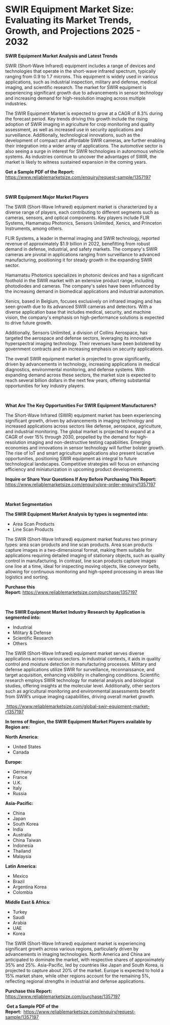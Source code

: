 <p><h1>SWIR Equipment Market Size: Evaluating its Market Trends, Growth, and Projections 2025 - 2032</h1></p><p><strong>SWIR Equipment Market Analysis and Latest Trends</strong></p>
<p><p>SWIR (Short-Wave Infrared) equipment includes a range of devices and technologies that operate in the short-wave infrared spectrum, typically ranging from 0.9 to 1.7 microns. This equipment is widely used in various applications, such as industrial inspection, military and defense, medical imaging, and scientific research. The market for SWIR equipment is experiencing significant growth due to advancements in sensor technology and increasing demand for high-resolution imaging across multiple industries.</p><p>The SWIR Equipment Market is expected to grow at a CAGR of 8.3% during the forecast period. Key trends driving this growth include the rising adoption of SWIR imaging in agriculture for crop monitoring and quality assessment, as well as increased use in security applications and surveillance. Additionally, technological innovations, such as the development of compact and affordable SWIR cameras, are further enabling their integration into a wider array of applications. The automotive sector is also seeing a surge in interest for SWIR technologies in autonomous vehicle systems. As industries continue to uncover the advantages of SWIR, the market is likely to witness sustained expansion in the coming years.</p></p>
<p><strong>Get a Sample PDF of the Report:&nbsp;</strong> <a href="https://www.reliablemarketsize.com/enquiry/request-sample/1357197?utm_campaign=3515&utm_medium=2&utm_source=Github&utm_content=ia&utm_term=16042025&utm_id=swir-equipment">https://www.reliablemarketsize.com/enquiry/request-sample/1357197</a></p>
<p>&nbsp;</p>
<p><strong>SWIR Equipment Major Market Players</strong></p>
<p><p>The SWIR (Short-Wave Infrared) equipment market is characterized by a diverse range of players, each contributing to different segments such as cameras, sensors, and optical components. Key players include FLIR Systems, Hamamatsu Photonics, Sensors Unlimited, Xenics, and Princeton Instruments, among others.</p><p>FLIR Systems, a leader in thermal imaging and SWIR technology, reported revenue of approximately $1.9 billion in 2022, benefitting from robust demand in defense, industrial, and safety markets. The company's SWIR cameras are pivotal in applications ranging from surveillance to advanced manufacturing, positioning it for steady growth in the expanding SWIR sector.</p><p>Hamamatsu Photonics specializes in photonic devices and has a significant foothold in the SWIR market with an extensive product range, including photodiodes and cameras. The company's sales have been influenced by the increasing demand in biomedical applications and industrial automation.</p><p>Xenics, based in Belgium, focuses exclusively on infrared imaging and has seen growth due to its advanced SWIR cameras and detectors. With a diverse application base that includes medical, security, and machine vision, the company's emphasis on high-performance solutions is expected to drive future growth.</p><p>Additionally, Sensors Unlimited, a division of Collins Aerospace, has targeted the aerospace and defense sectors, leveraging its innovative hyperspectral imaging technology. Their revenues have been bolstered by government contracts and an increasing emphasis on security applications.</p><p>The overall SWIR equipment market is projected to grow significantly, driven by advancements in technology, increasing applications in medical diagnostics, environmental monitoring, and defense systems. With expanding demand across these sectors, the market size is expected to reach several billion dollars in the next few years, offering substantial opportunities for key industry players.</p></p>
<p>&nbsp;</p>
<p><strong>What Are The Key Opportunities For SWIR Equipment Manufacturers?</strong></p>
<p><p>The Short-Wave Infrared (SWIR) equipment market has been experiencing significant growth, driven by advancements in imaging technology and increased applications across sectors like defense, aerospace, agriculture, and industrial monitoring. The global market is projected to expand at a CAGR of over 15% through 2030, propelled by the demand for high-resolution imaging and non-destructive testing capabilities. Emerging economies and innovations in sensor technology will further bolster growth. The rise of IoT and smart agriculture applications also present lucrative opportunities, positioning SWIR equipment as integral to future technological landscapes. Competitive strategies will focus on enhancing efficiency and miniaturization in upcoming product developments.</p></p>
<p><strong>Inquire or Share Your Questions If Any Before Purchasing This Report:</strong> <a href="https://www.reliablemarketsize.com/enquiry/pre-order-enquiry/1357197?utm_campaign=3515&utm_medium=2&utm_source=Github&utm_content=ia&utm_term=16042025&utm_id=swir-equipment">https://www.reliablemarketsize.com/enquiry/pre-order-enquiry/1357197</a></p>
<p>&nbsp;</p>
<p><strong>Market Segmentation</strong></p>
<p><strong>The SWIR Equipment Market Analysis by types is segmented into:</strong></p>
<p><ul><li>Area Scan Products</li><li>Line Scan Products</li></ul></p>
<p><p>The SWIR (Short-Wave Infrared) equipment market features two primary types: area scan products and line scan products. Area scan products capture images in a two-dimensional format, making them suitable for applications requiring detailed imaging of stationary objects, such as quality control in manufacturing. In contrast, line scan products capture images one line at a time, ideal for inspecting moving objects, like conveyor belts, allowing for continuous monitoring and high-speed processing in areas like logistics and sorting.</p></p>
<p><strong>Purchase this Report:&nbsp;</strong><a href="https://www.reliablemarketsize.com/purchase/1357197?utm_campaign=3515&utm_medium=2&utm_source=Github&utm_content=ia&utm_term=16042025&utm_id=swir-equipment">https://www.reliablemarketsize.com/purchase/1357197</a></p>
<p>&nbsp;</p>
<p><strong>The SWIR Equipment Market Industry Research by Application is segmented into:</strong></p>
<p><ul><li>Industrial</li><li>Military & Defense</li><li>Scientific Research</li><li>Others</li></ul></p>
<p><p>The SWIR (Short-Wave Infrared) equipment market serves diverse applications across various sectors. In industrial contexts, it aids in quality control and moisture detection in manufacturing processes. Military and defense applications utilize SWIR for surveillance, reconnaissance, and target acquisition, enhancing visibility in challenging conditions. Scientific research employs SWIR technology for material analysis and biological studies, offering insights at the molecular level. Additionally, other sectors such as agricultural monitoring and environmental assessments benefit from SWIR’s unique imaging capabilities, driving overall market growth.</p></p>
<p><a href="https://www.reliablemarketsize.com/global-swir-equipment-market-r1357197?utm_campaign=3515&utm_medium=2&utm_source=Github&utm_content=ia&utm_term=16042025&utm_id=swir-equipment">&nbsp;https://www.reliablemarketsize.com/global-swir-equipment-market-r1357197</a></p>
<p><strong>In terms of Region, the SWIR Equipment Market Players available by Region are:</strong></p>
<p>
    <p> <strong> North America: </strong>
        <ul>
            <li>United States</li>
            <li>Canada</li>
        </ul>
        </p> 
    <p> <strong> Europe: </strong>
        <ul>
            <li>Germany</li>
            <li>France</li>
            <li>U.K.</li>
            <li>Italy</li>
            <li>Russia</li>
        </ul>
        </p> 
    <p> <strong> Asia-Pacific: </strong>
        <ul>
            <li>China</li>
            <li>Japan</li>
            <li>South Korea</li>
            <li>India</li>
            <li>Australia</li>
            <li>China Taiwan</li>
            <li>Indonesia</li>
            <li>Thailand</li>
            <li>Malaysia</li>
        </ul>
        </p> 
    <p> <strong> Latin America: </strong>
        <ul>
            <li>Mexico</li>
            <li>Brazil</li>
            <li>Argentina Korea</li>
            <li>Colombia</li>
        </ul>
        </p> 
    <p> <strong> Middle East & Africa: </strong>
        <ul>
            <li>Turkey</li>
            <li>Saudi</li>
            <li>Arabia</li>
            <li>UAE</li>
            <li>Korea</li>
        </ul>
    </p>
    </p>
<p><p>The SWIR (Short-Wave Infrared) equipment market is experiencing significant growth across various regions, particularly driven by advancements in imaging technologies. North America and China are anticipated to dominate the market, with respective shares of approximately 35% and 25%. Asia-Pacific, led by countries like Japan and South Korea, is projected to capture about 20% of the market. Europe is expected to hold a 15% market share, while other regions account for the remaining 5%, reflecting regional strengths in industrial and defense applications.</p></p>
<p><strong>Purchase this Report: </strong><a href="https://www.reliablemarketsize.com/purchase/1357197?utm_campaign=3515&utm_medium=2&utm_source=Github&utm_content=ia&utm_term=16042025&utm_id=swir-equipment">https://www.reliablemarketsize.com/purchase/1357197</a></p>
<p>&nbsp;<strong>Get a Sample PDF of the Report:&nbsp;&nbsp;</strong><a href="https://www.reliablemarketsize.com/enquiry/request-sample/1357197?utm_campaign=3515&utm_medium=2&utm_source=Github&utm_content=ia&utm_term=16042025&utm_id=swir-equipment">https://www.reliablemarketsize.com/enquiry/request-sample/1357197</a></p>
<p><strong></strong></p>
<p><p></p><p></p><p></p></p>